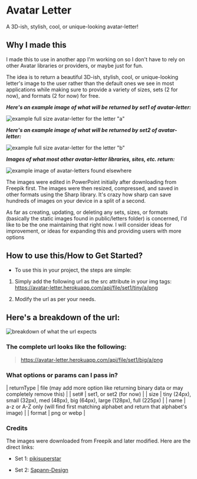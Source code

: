 # Avatar Letter

A 3D-ish, stylish, cool, or unique-looking avatar-letter!

## Why I made this

I made this to use in another app I'm working on so I don't have to rely on other Avatar libraries or providers, or maybe just for fun.

The idea is to return a beautiful 3D-ish, stylish, cool, or unique-looking letter's image to the user rather than the default ones we see in most applications while making sure to provide a variety of sizes, sets (2 for now), and formats (2 for now) for free.

**_Here's an example image of what will be returned by set1 of avatar-letter:_**

![example full size avatar-letter for the letter "a"](https://avatar-letter.netlify.app/api/file/set1/full/a/png)

**_Here's an example image of what will be returned by set2 of avatar-letter:_**

![example full size avatar-letter for the letter "b"](https://avatar-letter.netlify.app/api/file/set2/full/b/png)

**_Images of what most other avatar-letter libraries, sites, etc. return:_**

![example image of avatar-letters found elsewhere](../../assets/found-elsewhere.png)

The images were edited in PowerPoint initially after downloading from Freepik first. The images were then resized, compressed, and saved in other formats using the Sharp library. It's crazy how sharp can save hundreds of images on your device in a split of a second.

As far as creating, updating, or deleting any sets, sizes, or formats (basically the static images found in public/letters folder) is concerned, I'd like to be the one maintaining that right now. I will consider ideas for improvement, or ideas for expanding this and providing users with more options

## How to use this/How to Get Started?

- To use this in your project, the steps are simple:

1. Simply add the following url as the src attribute in your img tags:
   https://avatar-letter.herokuapp.com/api/file/set1/tiny/a/png

2. Modify the url as per your needs.

## Here's a breakdown of the url:

![breakdown of what the url expects](../../assets/url-breakdown-heroku.png)

### The complete url looks like the following:

> https://avatar-letter.herokuapp.com/api/file/set1/big/a/png

### What options or params can I pass in?

| returnType | file (may add more option like returning binary data or may completely remove this) |
| set# | set1, or set2 (for now) |
| size | tiny (24px), small (32px), med (48px), big (64px), large (128px), full (225px) |
| name | a-z or A-Z only (will find first matching alphabet and return that alphabet's image) |
| format | png or webp |

### Credits

The images were downloaded from Freepik and later modified. Here are the direct links:

- Set 1: [pikisuperstar](https://www.freepik.com/free-vector/colorful-alphabet_958008.htm)

- Set 2: [Sapann-Design](https://www.freepik.com/free-vector/hand-drawn-colorful-alphabet_2920859.htm)

